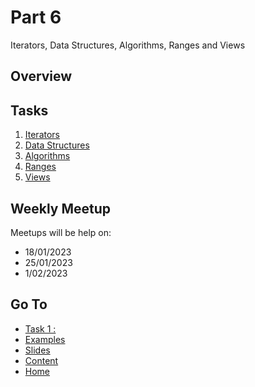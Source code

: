 # Part 6

Iterators, Data Structures, Algorithms, Ranges and Views

## Overview



## Tasks

1. [Iterators]()
2. [Data Structures]()
3. [Algorithms]()
4. [Ranges]()
5. [Views]()

## Weekly Meetup

Meetups will be help on:

- 18/01/2023
- 25/01/2023
- 1/02/2023

## Go To

- [Task 1 : ](/content/part/tasks/)
- [Examples](/content/part/examples/README.md)
- [Slides](/content/part/slides/README.md)
- [Content](/content/README.md)
- [Home](/README.md)
